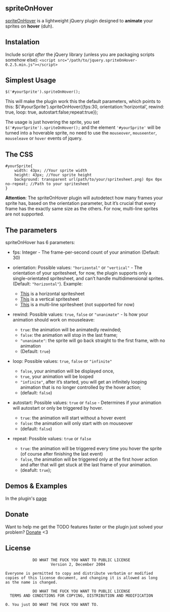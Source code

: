 ## spriteOnHover
[spriteOnHover](http://apolinariopassos.com.br/dev/spriteonhover-jquery-plugin/) is a lightweight jQuery plugin designed to **animate** your sprites on **hover** (duh). 

## Instalation
Include script *after* the jQuery library (unless you are packaging scripts somehow else):
`<script src="/path/to/jquery.spriteOnHover-0.2.5.min.js"></script>`

## Simplest Usage
    $('#yourSprite').spriteOnHover();

This will make the plugin work this the default parameters, which points to this:
    $('#yourSprite').spriteOnHover({fps:30, orientation:’horizontal’, rewind: true, loop: true, autostart:false;repeat:true});

The usage is just hovering the sprite, you set `$('#yourSprite').spriteOnHover();` and the element `'#yourSprite'` will be turned into a hoverable sprite, no need to use the `mouseover`, `mouseenter`, `mouseleave` or `hover` events of jquery.
	
## The CSS
    #yourSprite{
	    width: 43px; //Your sprite width
	    height: 43px; //Your sprite height
	    background: transparent url(path/to/your/spritesheet.png) 0px 0px no-repeat; //Path to your spritesheet
    }

**Attention**: The spriteOnHover plugin will autodetect how many frames your sprite has, based on the orientation parameter, but it’s crucial that every frame has the exactly same size as the others. For now, multi-line sprites are not supported.

## The parameters
spriteOnHover has 6 parameters:

* fps: Integer - The frame-per-second count of your animation (Default: 30)

*   orientation: Possible values: `"horizontal"` or `"vertical"` - The orientation of your spritesheet, for now, the plugin supports only a single-orientated spritesheet, and can’t handle multidimensional sprites. (Default: `"horizontal"`). Example:
    * [This](http://apolinariopassos.com.br/images/explosion-spritesheet.png) is a horizontal spritesheet
    * [This](http://apolinariopassos.com.br/dev/images/btn-seta-clientes-spritesheet-vert.png) is a vertical spritesheet
    * [This](http://apolinariopassos.com.br/dev/images/multi-line-animation.jpg) is a multi-line spritesheet (not supported for now)


*   rewind: Possible values: `true`, `false` or `"unanimate"` - Is how your animation should work on mouseleave: 
                                                           
    * `true`: the animation will be animatedly rewinded;
    * `false`: the animation will stop in the last frame;
    * `"unanimate"`: the sprite will go back straight to the first frame, with no animation 
    * (Default: `true`)                                                      

*   loop: Possible values: `true`, `false` or `"infinite"`
    * `false`, your animation will be displayed once, 
    * `true`, your animation will be looped
    * `"infinite"`, after it’s started, you will get an infinitely looping animation that is no longer controlled by the hover action; 
    * (default: `false`)

*   autostart: Possible values: `true` or `false` - Determines if your animation will autostart or only be triggered by hover.
    * `true`: the animation will start without a hover event 
    * `false`: the animation will only start with on mouseover 
    * (default: `false`)

*   repeat: Possible values: `true` or `false`
    * `true`: the animation will be triggered every time you hover the sprite (of course after finishing the last event)
    * `false`, the animation will be triggered only at the first hover action and after that will get stuck at the last frame of your animation. 
    * (deafult: `true`); 

## Demos & Examples
In the plugin's [page](http://apolinariopassos.com.br/dev/spriteOnHover/demo/)

## Donate
Want to help me get the TODO features faster or the plugin just solved your problem? 
[Donate](http://www.apolinariopassos.com.br/donate) <3


## License

                DO WHAT THE FUCK YOU WANT TO PUBLIC LICENSE
                        Version 2, December 2004

    Everyone is permitted to copy and distribute verbatim or modified
    copies of this license document, and changing it is allowed as long
    as the name is changed.

                DO WHAT THE FUCK YOU WANT TO PUBLIC LICENSE
      TERMS AND CONDITIONS FOR COPYING, DISTRIBUTION AND MODIFICATION

    0. You just DO WHAT THE FUCK YOU WANT TO.	